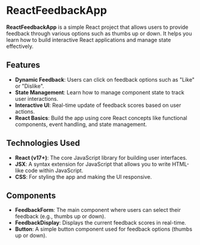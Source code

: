  # ReactFeedbackApp

**ReactFeedbackApp** is a simple React project that allows users to provide feedback through various options such as thumbs up or down. It helps you learn how to build interactive React applications and manage state effectively.

## Features

- **Dynamic Feedback**: Users can click on feedback options such as "Like" or "Dislike".
- **State Management**: Learn how to manage component state to track user interactions.
- **Interactive UI**: Real-time update of feedback scores based on user actions.
- **React Basics**: Build the app using core React concepts like functional components, event handling, and state management.

## Technologies Used

- **React (v17+)**: The core JavaScript library for building user interfaces.
- **JSX**: A syntax extension for JavaScript that allows you to write HTML-like code within JavaScript.
- **CSS**: For styling the app and making the UI responsive.

## Components

- **FeedbackForm**: The main component where users can select their feedback (e.g., thumbs up or down).
- **FeedbackDisplay**: Displays the current feedback scores in real-time.
- **Button**: A simple button component used for feedback options (thumbs up or down).
